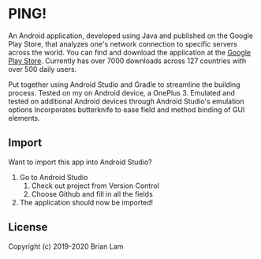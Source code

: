 # PING!

An Android application, developed using Java and published on the Google Play Store, that analyzes one's network connection to specific servers across the world. You can find and download the application at the [Google Play Store](https://play.google.com/store/apps/details?id=com.bigboiapps.brian.pingchecker.free&showAllReviews=true). Currently has over 7000 downloads across 127 countries with over 500 daily users.

Put together using Android Studio and Gradle to streamline the building process. Tested on my on Android device, a OnePlus 3. Emulated and tested on additional Android devices through Android Studio's emulation options
Incorporates butterknife to ease field and method binding of GUI elements. 

## Import
Want to import this app into Android Studio?

1. Go to Android Studio 
   1. Check out project from Version Control
   2. Choose Github and fill in all the fields
2. The application should now be imported!

## License
Copyright (c) 2019-2020 Brian Lam
